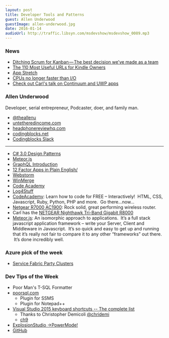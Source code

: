 ```yaml
---
layout: post
title: Developer Tools and Patterns
guest: Allen Underwood
guestImage: allen-underwood.jpg
date: 2016-01-14
audioUrl: http://traffic.libsyn.com/msdevshow/msdevshow_0089.mp3
---
```


### News

 - [Ditching Scrum for Kanban — The best decision we’ve made as a team](https://medium.com/cto-school/ditching-scrum-for-kanban-the-best-decision-we-ve-made-as-a-team-cd1167014a6f#.4fpw2kgpa)
 - [The 110 Most Useful URLs for Kindle Owners](http://www.beyond-black-friday.com/2016/01/01/the-110-most-useful-urls-for-kindle-owners/)
 - [App Stretch](http://appstretch.com/)
 - [CPUs no longer faster than I/O](https://queue.acm.org/detail.cfm?id=2874238)
 - [Check out Carl's talk on Continuum and UWP apps](https://www.youtube.com/watch?v=5jE8gx9a7gE)

### Allen Underwood 

Developer, serial entrepreneur, Podcaster, doer, and family man.

 - [@theallenu](https://twitter.com/theallenu)
 - [untetheredincome.com](http://www.untetheredincome.com/)
 - [headphonereviewhq.com](http://www.headphonereviewhq.com/)
 - [codingblocks.net](http://www.codingblocks.net/)
 - [Codingblocks Slack](https://codingblocks.slack.com/)

------------------------------------

 - [C\# 3.0 Design Patterns](http://www.amazon.com/3-0-Design-Patterns-Judith-Bishop/dp/059652773X)
 - [Meteor.js](https://www.meteor.com/)
 - [GraphQL Introduction](https://facebook.github.io/react/blog/2015/05/01/graphql-introduction.html)
 - [12 Factor Apps in Plain English/](http://www.clearlytech.com/2014/01/04/12-factor-apps-plain-english/)
 - [Webstorm](https://www.jetbrains.com/webstorm/)
 - [WinMerge](http://winmerge.org/)
 - [Code Academy](https://www.codecademy.com/)
 - [Log4Stuff](http://log4stuff.com/)
 - [CodeAcademy](https://www.codecademy.com/): Learn how to code for FREE – Interactively!  HTML, CSS, Javascript, Ruby, Python, PHP and more.  Go there…now…
 - [Netgear R7000 AC1900](http://www.amazon.com/gp/product/B00F0DD0I6/?tag=ytechie-20): Rock solid, great performing wireless router.
  - Carl has the [NETGEAR Nighthawk Tri-Band Gigabit R8000](http://www.amazon.com/NETGEAR-Nighthawk-Tri-Band-Gigabit-R8000/dp/B00KWHMR6G/)
 - [Meteor.js](https://www.meteor.com/): An isomorphic approach to applications.  It’s a full stack javascript application framework – write your Server, Client and Middleware in Javascript.  It’s so quick and easy to get up and running that it’s really not fair to compare it to any other “frameworks” out there.  It’s done incredibly well.

### Azure pick of the week

-   [Service Fabric Party Clusters](http://tryazureservicefabric.eastus.cloudapp.azure.com/)

### Dev Tips of the Week

 - Poor Man's T-SQL Formatter
  - [poorsql.com](http://poorsql.com/)
    - Plugin for SSMS 
    - Plugin for Notepad++
  - [Visual Studio 2015 keyboard shortcuts -- The complete list](http://visualstudioshortcuts.com/2015) 
    - Thanks to Christopher Demicoli [‏@chridemi](http://twitter.com/chridemi)
    - [ch9](https://channel9.msdn.com/coding4fun/blog/Cheating-your-way-to-VS-2015-Shortcuts)
 - [ExplosionStudio ->PowerMode!](https://channel9.msdn.com/coding4fun/blog/explosionstudio--powermode?cr_cc=200746832&wt.mc_id=usdx_evan_social_twitter_dev_owned)
  - [GitHub](https://github.com/codeinthedark/awesome-power-mode)
